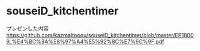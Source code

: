 # souseiD_kitchentimer
プレゼンした内容
https://github.com/kazmaItooou/souseiD_kitchentimer/blob/master/EP18009_%E4%BC%8A%E8%97%A4%E5%92%8C%E7%9C%9F.pdf
